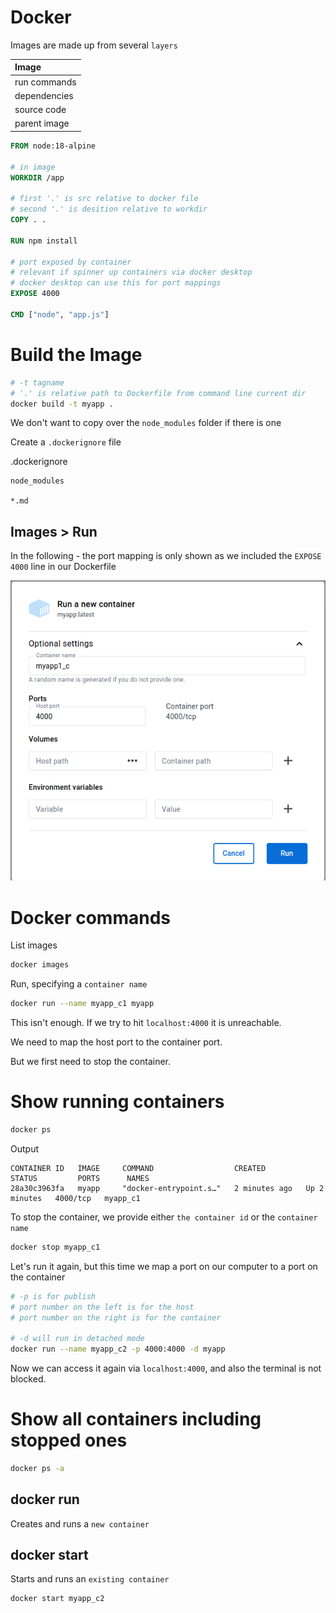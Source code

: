 # Docker

Images are made up from several `layers`

| Image        |
| :---         |
| run commands |
| dependencies |
| source code  |
| parent image |

```Dockerfile
FROM node:18-alpine

# in image
WORKDIR /app

# first '.' is src relative to docker file
# second '.' is desition relative to workdir
COPY . .

RUN npm install

# port exposed by container
# relevant if spinner up containers via docker desktop
# docker desktop can use this for port mappings
EXPOSE 4000

CMD ["node", "app.js"]
```

# Build the Image

```sh
# -t tagname
# '.' is relative path to Dockerfile from command line current dir
docker build -t myapp .
```

We don't want to copy over the `node_modules` folder if there is one

Create a `.dockerignore` file

.dockerignore

```dockerignore
node_modules

*.md
```

## Images > Run

In the following - the port mapping is only shown as we included the `EXPOSE 4000` line in our Dockerfile

![title](screenshots/run-options.png)

# Docker commands

List images

```sh
docker images
```

Run, specifying a `container name`

```sh
docker run --name myapp_c1 myapp
```

This isn't enough. If we try to hit `localhost:4000` it is unreachable.

We need to map the host port to the container port.

But we first need to stop the container.

# Show running containers

```sh
docker ps
```

Output
```
CONTAINER ID   IMAGE     COMMAND                  CREATED         STATUS         PORTS      NAMES
28a30c3963fa   myapp     "docker-entrypoint.s…"   2 minutes ago   Up 2 minutes   4000/tcp   myapp_c1
```

To stop the container, we provide either `the container id` or the `container name`

```sh
docker stop myapp_c1
```

Let's run it again, but this time we map a port on our computer to a port on the container

```sh
# -p is for publish
# port number on the left is for the host
# port number on the right is for the container

# -d will run in detached mode
docker run --name myapp_c2 -p 4000:4000 -d myapp
```

Now we can access it again via `localhost:4000`, and also the terminal is not blocked.

# Show all containers including stopped ones

```sh
docker ps -a
```

## docker run
Creates and runs a `new container`

## docker start
Starts and runs an `existing container`

```sh
docker start myapp_c2
```